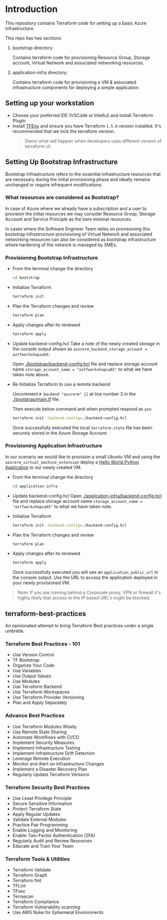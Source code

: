 # Introduction 
This repository contains Terraform code for setting up a basic Azure infrastructure.

This repo has two sections:

1. bootstrap directory:

   Contains terraform code for provisioning Resource Group, Storage account, Virtual Network and associated networking resources.

2. application-infra directory: 

   Contains terraform code for provisioning a VM & associated infrastructure components for deploying a simple application.

## Setting up your workstation

- Choose your preferred IDE (VSCode or IntelliJ) and install Terraform Plugin
- Install [TFEnv](https://github.com/tfutils/tfenv) and ensure you have Terraform `1.5.0` version installed.
  It's recommended that we lock the terraform version.
  > Demo what will happen when developers uses different version of terraform cli.

## Setting Up Bootstrap Infrastructure

Bootstrap Infrastructure refers to the essential infrastructure resources that are necessary during the initial provisioning phase and ideally remains unchanged or require infrequent modifications.

### What resources are considered as Bootstrap?

In case of Azure where we already have a subscription and a user to provision the initial resources we may consider Resource Group, Storage Account and Service Principle as the bare minimal resources.

In cases where the Software Engineer Team relies on provisioning this bootstrap infrastructure provisioning of Virtual Network and associated networking resources can also be considered as bootstrap infrastructure where hardening of the network is managed by SMEs.


### Provisioning Bootstrap Infrastructure

- From the terminal change the directory
  ```bash
  cd bootstrap
  ```

- Initialize Terraform
  ```bash
  terraform init
  ```

- Plan the Terraform changes and review
  ```bash
  terraform plan
  ```

- Apply changes after its reviewed
  ```bash
  terraform apply
  ```

- Update backend-config.hcl
  Take a note of the newly created storage in the console output shown as `azurerm_backend_storage_account = aztfworkshopsaXX`.

  Open [./bootstrap/backend-config.hcl](./bootstrap/backend-config.hcl) file and replace storage account name `storage_account_name = "aztfworkshopsa65"` to what we have taken note above.

- Re Initialize Terraform to use a remote backend
  
  Uncomment `# backend "azurerm" {}` at line number 3 in the [./bootstrap/main.tf](./bootstrap/main.tf) file.

  Then execute below command and when prompted respond as `yes`:

  ```bash
  terraform init -backend-config=./backend-config.hcl 
  ```

  Once successfully executed the local `terraform.state` file has been securely stored in the Azure Storage Account.


### Provisioning Application Infrastructure

In our scenario we would like to provision a small Ubuntu VM and using the `azurerm_virtual_machine_extension` deploy a [Hello World Python Application](https://github.com/abhisheksr01/zero-2-hero-python-flask-microservice) to our newly created VM.

- From the terminal change the directory
  ```bash
  cd application-infra
  ```

- Update backend-config.hcl
  Open [./application-infra/backend-config.hcl](./application-infra/backend-config.hcl) file and replace storage account name `storage_account_name = "aztfworkshopsa65"` to what we have taken note.

- Initialize Terraform
  ```bash
  terraform init -backend-config=./backend-config.hcl
  ```

- Plan the Terraform changes and review
  ```bash
  terraform plan
  ```

- Apply changes after its reviewed
  ```bash
  terraform apply
  ```

  Once successfully executed you will see an `application_public_url` in the console output. Use the URL to access the application deployed in your newly provisioned VM.

> Note: If you are running behind a Corporate proxy, VPN or firewall it's highly likely that access to the IP based URL's might be blocked.


## terraform-best-practices
An opinionated attempt to bring Terraform Best practices under a single umbrella.

### Terraform Best Practices - 101

- Use Version Control
- TF Bootstrap
- Organize Your Code
- Use Variables
- Use Output Values
- Use Modules
- Use Terraform Backend
- Use Terraform Workspaces
- Use Terraform Provider Versioning
- Plan and Apply Separately

### Advance Best Practices

- Use Terraform Modules Wisely
- Use Remote State Sharing
- Automate Workflows with CI/CD
- Implement Security Measures
- Implement Infrastructure Testing
- Implement Infrastructure Drift Detection
- Leverage Remote Execution
- Monitor and Alert on Infrastructure Changes
- Implement a Disaster Recovery Plan
- Regularly Update Terraform Versions

### Terraform Security Best Practices

- Use Least Privilege Principle
- Secure Sensitive Information
- Protect Terraform State
- Apply Regular Updates
- Validate External Modules
- Practice Pair Programming
- Enable Logging and Monitoring
- Enable Two-Factor Authentication (2FA)
- Regularly Audit and Review Resources
- Educate and Train Your Team

### Terraform Tools & Utilities

- Terraform Validate
- Terraform Graph
- Terraform fmt
- TFLint
- TFsec
- Terrascan
- Terraform Compliance
- Terraform Vulnerability scanning
- Use AWS Nuke for Ephemeral Environments
